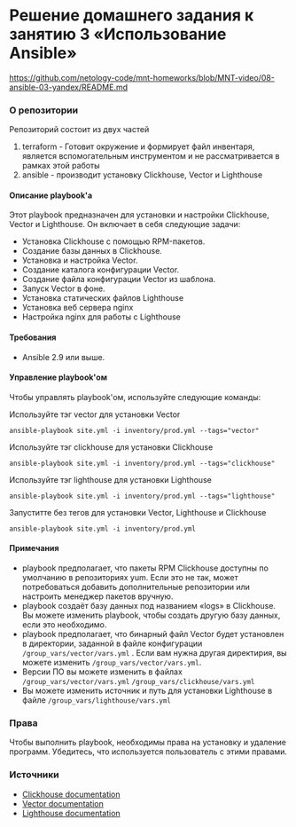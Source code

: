 # Решение домашнего задания к занятию 3 «Использование Ansible»
https://github.com/netology-code/mnt-homeworks/blob/MNT-video/08-ansible-03-yandex/README.md

### О репозитории
Репозиторий состоит из двух частей  
1. terraform -  Готовит окружение и формирует файл инвентаря, является вспомогательным инcтрументом и не рассматривается в рамках этой работы  
2. ansible - производит установку Clickhouse, Vector и Lighthouse

#### Описание playbook'a

Этот playbook предназначен для установки и настройки Clickhouse, Vector и Lighthouse. Он включает в себя следующие задачи:

* Установка Clickhouse с помощью RPM-пакетов.
* Создание базы данных в Clickhouse.
* Установка и настройка Vector.
* Создание каталога конфигурации Vector.
* Создание файла конфигурации Vector из шаблона.
* Запуск Vector в фоне.
* Установка статических файлов Lighthouse
* Установка веб сервера nginx
* Hастройка nginx для работы с Lighthouse

#### Требования

* Ansible 2.9 или выше.


#### Управление playbook'ом

Чтобы управлять playbook'ом, используйте следующие команды:

Используйте тэг vector для установки Vector
```
ansible-playbook site.yml -i inventory/prod.yml --tags="vector"
```

Используйте тэг clickhouse для установки Clickhouse
```
ansible-playbook site.yml -i inventory/prod.yml --tags="clickhouse"
```

Используйте тэг lighthouse для установки Lighthouse
```
ansible-playbook site.yml -i inventory/prod.yml --tags="lighthouse"
```

Запуститте без тегов для установки Vector, Lighthouse и Clickhouse
```
ansible-playbook site.yml -i inventory/prod.yml 
```

#### Примечания

*  playbook предполагает, что пакеты RPM Clickhouse доступны по умолчанию в репозиториях yum. Если это не так, может потребоваться добавить дополнительные репозитории или настроить менеджер пакетов вручную.
*  playbook создаёт базу данных под названием «logs» в Clickhouse. Вы можете изменить playbook, чтобы создать другую базу данных, если это необходимо.
*  playbook предполагает, что бинарный файл Vector будет установлен в директории, заданной в файле конфигурации `/group_vars/vector/vars.yml` . Если вам нужна другая директирия, вы можете изменить `/group_vars/vector/vars.yml`.
*  Версии ПО вы можете изменить в файлах `/group_vars/vector/vars.yml` `/group_vars/clickhouse/vars.yml`
*  Вы можете изменить источник и путь для установки Lighthouse в файле `/group_vars/lighthouse/vars.yml`

### Права

Чтобы выполнить playbook, необходимы права на установку и удаление программ. Убедитесь, что используется пользователь с этими правами.


### Источники

* [Clickhouse documentation](https://clickhouse.com/docs/en/getting-started/install/)
* [Vector documentation](https://vector.dev/docs/)
* [Lighthouse documentation](https://github.com/VKCOM/lighthouse)
